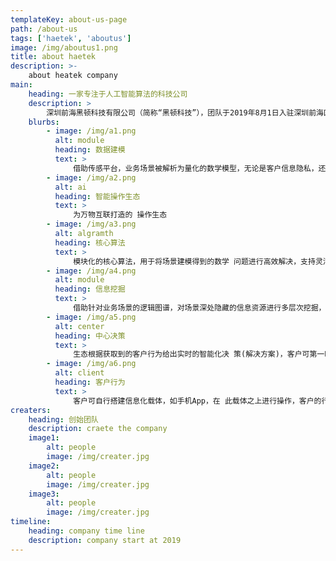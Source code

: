 ```yaml
---
templateKey: about-us-page
path: /about-us
tags: ['haetek', 'aboutus']
image: /img/aboutus1.png
title: about haetek
description: >-
    about heatek company
main:
    heading: 一家专注于人工智能算法的科技公司
    description: >
        深圳前海黑顿科技有限公司（简称“黑顿科技”），团队于2019年8月1日入驻深圳前海区，注册资本3000万元，致力于搭建面向信息化、智能化、万物互联的智能操作生态，涉及领域包括物流、金融、教育、智慧城市、语言、销售、体育、大健康等等。\创始团队来自多伦多大学（深度学习发源地）、卡耐基梅隆大学（人工智能专业世界第一）、浙大、哈工大、华南理工等国际名校，曾在国际智能语法检测大赛（CGED）中以绝对优势从社科院、阿里巴巴、北大等团队中夺冠，并曾在华为、IBM、科大讯飞等国际知名企业担任高级技术或研发岗位。\公司研究团队在自然语言处理、机器学习、知识图谱、路径规划等热门领域均有成果，拥有多项国际或国家专利、著作权，已发表各类学术论文并被ACL、EMNLP、CoNLL等国际顶级学术会议录用，并与Vector Institute、中科院计算所等学术机构拥有学术合作关系，并在中科院计算所设有研究型工作站，站内常驻研究人员十余人，集结学术界权威，致力于将人工智能算法结合实际应用场景进行落地，消除学术界与实业界之间的代沟，为众多有智能化需求的企业提供技术支持及数据变现，为广大致力于智能化建设的企业及开发者提供稳健灵活简约的平台型算法生态，让智能塑造生活。
    blurbs:
        - image: /img/a1.png
          alt: module
          heading: 数据建模
          text: >
              借助传感平台，业务场景被解析为量化的数学模型，无论是客户信息隐私，还是场景数据精准度与全面度，均能得到系统的整合。
        - image: /img/a2.png
          alt: ai
          heading: 智能操作生态
          text: >
              为万物互联打造的 操作生态
        - image: /img/a3.png
          alt: algramth
          heading: 核心算法
          text: >
              模块化的核心算法，用于将场景建模得到的数学 问题进行高效解决，支持灵活弹性的算力维护。
        - image: /img/a4.png
          alt: module
          heading: 信息挖掘
          text: >
              借助针对业务场景的逻辑图谱，对场景深处隐藏的信息资源进行多层次挖掘，兼顾信息结构解析与信息资源变现。
        - image: /img/a5.png
          alt: center
          heading: 中心决策
          text: >
              生态根据获取到的客户行为给出实时的智能化决 策(解决方案)，客户可第一时间获取，场景随 后会刷新、重新建模。
        - image: /img/a6.png
          alt: client
          heading: 客户行为
          text: >
              客户可自行搭建信息化载体，如手机App，在 此载体之上进行操作，客户的行为与场景均会 被生态获取并解读。
creaters:
    heading: 创始团队
    description: craete the company
    image1:
        alt: people
        image: /img/creater.jpg
    image2:
        alt: people
        image: /img/creater.jpg
    image3:
        alt: people
        image: /img/creater.jpg
timeline:
    heading: company time line
    description: company start at 2019
---
```

